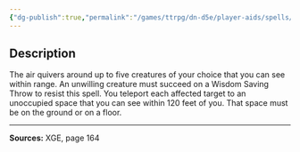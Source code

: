 ```yaml
---
{"dg-publish":true,"permalink":"/games/ttrpg/dn-d5e/player-aids/spells/level-6/scatter/","tags":["ttrpg/dnd/5e","verbal","spell"],"noteIcon":""}
---
```



## Description
The air quivers around up to five creatures of your choice that you can see within range.
An unwilling creature must succeed on a Wisdom Saving Throw to resist this spell.
You teleport each affected target to an unoccupied space that you can see within 120 feet of you.
That space must be on the ground or on a floor.

---

**Sources:** XGE, page 164
